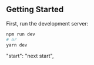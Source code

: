 ## Getting Started
First, run the development server:

```bash
npm run dev
# or
yarn dev
```
"start": "next start",
